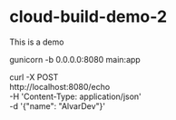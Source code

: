 # cloud-build-demo-2
This is a demo

gunicorn -b 0.0.0.0:8080 main:app


curl -X POST \
    http://localhost:8080/echo \
    -H 'Content-Type: application/json' \
    -d '{"name": "AlvarDev"}'